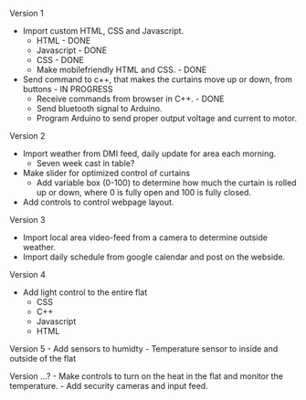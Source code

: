 Version 1
- Import custom HTML, CSS and Javascript.
	- HTML - DONE
	- Javascript - DONE
	- CSS - DONE
	- Make mobilefriendly HTML and CSS. - DONE
- Send command to c++, that makes the curtains move up or down, from buttons - IN PROGRESS
	- Receive commands from browser in C++. - DONE
	- Send bluetooth signal to Arduino.
	- Program Arduino to send proper output voltage and current to motor.

Version 2
- Import weather from DMI feed, daily update for area each morning.
	- Seven week cast in table?
- Make slider for optimized control of curtains
	- Add variable box (0-100) to determine how much the curtain is rolled up or down, where 0 is fully open and 100 is fully closed.
- Add controls to control webpage layout.

Version 3
- Import local area video-feed from a camera to determine outside weather.
- Import daily schedule from google calendar and post on the webside.

Version 4
- Add light control to the entire flat
	- CSS
	- C++
	- Javascript
	- HTML

Version 5
	- Add sensors to humidty
	- Temperature sensor to inside and outside of the flat
	
	
Version ...?
	- Make controls to turn on the heat in the flat and monitor the temperature.
	- Add security cameras and input feed.